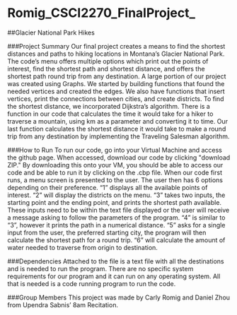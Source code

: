 # Romig_CSCI2270_FinalProject_

##Glacier National Park Hikes

###Project Summary
Our final project creates a means to find the shortest distances and paths to hiking locations in Montana’s Glacier National Park. The code’s menu offers multiple options which print out the points of interest, find the shortest path and shortest distance, and offers the shortest path round trip from any destination.  A large portion of our project was created using Graphs. We started by building functions that found the needed vertices and created the edges. We also have functions that insert vertices, print the connections between cities, and create districts. To find the shortest distance, we incorporated Dijkstra’s algorithm. There is a function in our code that calculates the time it would take for a hiker to traverse a mountain, using km as a parameter and converting it to time. Our last function calculates the shortest distance it would take to make a round trip from any destination by implementing the Traveling Salesman algorithm.

###How to Run
To run our code, go into your Virtual Machine and access the github page. When accessed, download our code by clicking "download ZIP." By downloading this onto your VM, you should be able to access our code and be able to run it by clicking on the .cbp file.
When our code first runs, a menu screen is presented to the user. The user then has 6 options depending on their preference. “1” displays all the available points of interest. “2” will display the districts on the menu. “3” takes two inputs, the starting point and the ending point, and prints the shortest path available. These inputs need to be within the text file displayed or the user will receive a message asking to follow the parameters of the program. “4” is similar to “3”, however it prints the path in a numerical distance. “5” asks for a single input from the user, the preferred starting city, the program will then calculate the shortest path for a round trip. “6” will calculate the amount of water needed to traverse from origin to destination. 

###Dependencies
Attached to the file is a text file with all the destinations and is needed to run the program. There are no specific system requirements for our program and it can run on any operating system. All that is needed is a code running program to run the code. 

###Group Members
This project was made by Carly Romig and Daniel Zhou from Upendra Sabnis’ 8am Recitation.


